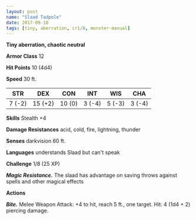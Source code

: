 ```yaml
---
layout: post
name: "Slaad Tadpole"
date: 2017-09-10
tags: [tiny, aberration, cr1/8, monster-manual]
---
```


**Tiny aberration, chaotic neutral**

**Armor Class** 12

**Hit Points** 10 (4d4)

**Speed** 30 ft.

|   STR   |   DEX   |   CON   |   INT   |   WIS   |   CHA   |
|:-----:|:-----:|:-----:|:-----:|:-----:|:-----:|
| 7 (-2) | 15 (+2) | 10 (0) | 3 (-4) | 5 (-3) | 3 (-4) |

**Skills** Stealth +4

**Damage Resistances** acid, cold, fire, lightning, thunder

**Senses** darkvision 60 ft.

**Languages** understands Slaad but can't speak

**Challenge** 1/8 (25 XP)

***Magic Resistance.*** The slaad has advantage on saving throws against spells and other magical effects

**Actions**

***Bite.*** Melee Weapon Attack: +4 to hit, reach 5 ft., one target. Hit: 4 (1d4 + 2) piercing damage.

